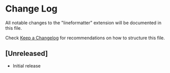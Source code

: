 # Change Log

All notable changes to the "lineformatter" extension will be documented in this file.

Check [Keep a Changelog](http://keepachangelog.com/) for recommendations on how to structure this file.

## [Unreleased]

- Initial release